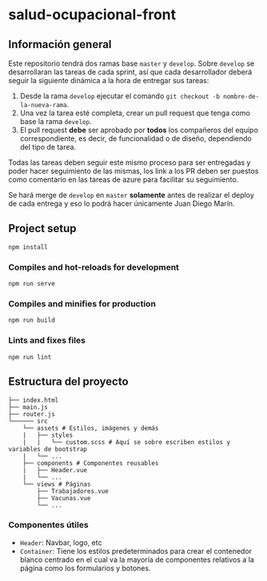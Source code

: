 # salud-ocupacional-front

## Información general
Este repositorio tendrá dos ramas base `master` y `develop`.
Sobre `develop` se desarrollaran las tareas de cada sprint, así que cada desarrollador deberá seguir la siguiente dinámica a la hora de entregar sus tareas:
1. Desde la rama `develop` ejecutar el comando `git checkout -b nombre-de-la-nueva-rama`.
2. Una vez la tarea esté completa, crear un pull request que tenga como base la rama `develop`.
3. El pull request **debe** ser aprobado por **todos** los compañeros del equipo correspondiente, es decir, de funcionalidad o de diseño, dependiendo del tipo de tarea.

Todas las tareas deben seguir este mismo proceso para ser entregadas y poder hacer seguimiento de las mismas, los link a los PR deben ser puestos como comentario en las tareas de azure para facilitar su seguimiento.

Se hará merge de `develop` en `master` **solamente** antes de realizar el deploy de cada entrega y eso lo podrá hacer únicamente Juan Diego Marín.

## Project setup
```
npm install
```

### Compiles and hot-reloads for development
```
npm run serve
```

### Compiles and minifies for production
```
npm run build
```

### Lints and fixes files
```
npm run lint
```

## Estructura del proyecto
```
├── index.html
├── main.js
├── router.js
└────── src
    └── assets # Estilos, imágenes y demás
    |   ├── styles
    |   |   └── custom.scss # Aquí se sobre escriben estilos y variables de bootstrap
    |   └── ...
    ├── components # Componentes reusables
    |   ├── Header.vue
    |   └── ...
    └── views # Páginas
        ├── Trabajadores.vue
        ├── Vacunas.vue
        └── ...
```

### Componentes útiles
- `Header`: Navbar, logo, etc
- `Container`: Tiene los estilos predeterminados para crear el contenedor blanco centrado en el cual va la mayoría de componentes relativos a la página como los formularios y botones.
